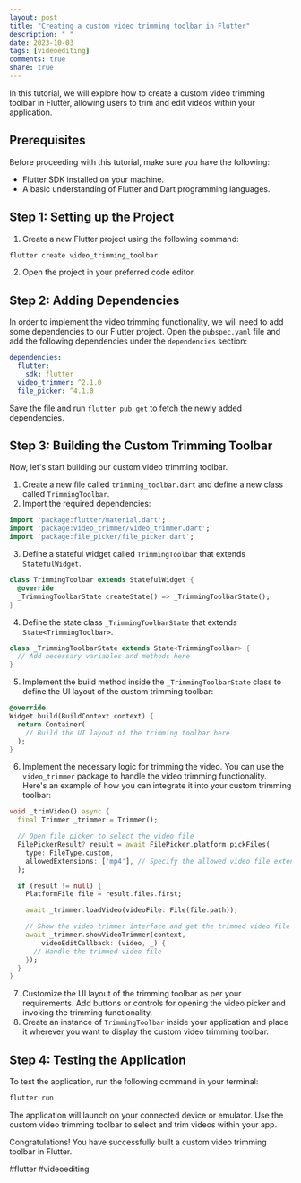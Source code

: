 ```yaml
---
layout: post
title: "Creating a custom video trimming toolbar in Flutter"
description: " "
date: 2023-10-03
tags: [videoediting]
comments: true
share: true
---
```


In this tutorial, we will explore how to create a custom video trimming toolbar in Flutter, allowing users to trim and edit videos within your application. 

## Prerequisites

Before proceeding with this tutorial, make sure you have the following:

- Flutter SDK installed on your machine.
- A basic understanding of Flutter and Dart programming languages.

## Step 1: Setting up the Project

1. Create a new Flutter project using the following command:
```bash
flutter create video_trimming_toolbar
```
2. Open the project in your preferred code editor.

## Step 2: Adding Dependencies

In order to implement the video trimming functionality, we will need to add some dependencies to our Flutter project. Open the `pubspec.yaml` file and add the following dependencies under the `dependencies` section:
```yaml
dependencies:
  flutter:
    sdk: flutter
  video_trimmer: ^2.1.0
  file_picker: ^4.1.0
```
Save the file and run `flutter pub get` to fetch the newly added dependencies.

## Step 3: Building the Custom Trimming Toolbar

Now, let's start building our custom video trimming toolbar.

1. Create a new file called `trimming_toolbar.dart` and define a new class called `TrimmingToolbar`.
2. Import the required dependencies:
```dart
import 'package:flutter/material.dart';
import 'package:video_trimmer/video_trimmer.dart';
import 'package:file_picker/file_picker.dart';
```
3. Define a stateful widget called `TrimmingToolbar` that extends `StatefulWidget`.
```dart
class TrimmingToolbar extends StatefulWidget {
  @override
  _TrimmingToolbarState createState() => _TrimmingToolbarState();
}
```
4. Define the state class `_TrimmingToolbarState` that extends `State<TrimmingToolbar>`.
```dart
class _TrimmingToolbarState extends State<TrimmingToolbar> {
  // Add necessary variables and methods here
}
```
5. Implement the build method inside the `_TrimmingToolbarState` class to define the UI layout of the custom trimming toolbar:
```dart
@override
Widget build(BuildContext context) {
  return Container(
    // Build the UI layout of the trimming toolbar here
  );
}
```
6. Implement the necessary logic for trimming the video. You can use the `video_trimmer` package to handle the video trimming functionality. Here's an example of how you can integrate it into your custom trimming toolbar:
```dart
void _trimVideo() async {
  final Trimmer _trimmer = Trimmer();

  // Open file picker to select the video file
  FilePickerResult? result = await FilePicker.platform.pickFiles(
    type: FileType.custom,
    allowedExtensions: ['mp4'], // Specify the allowed video file extensions
  );

  if (result != null) {
    PlatformFile file = result.files.first;

    await _trimmer.loadVideo(videoFile: File(file.path));

    // Show the video trimmer interface and get the trimmed video file
    await _trimmer.showVideoTrimmer(context,
        videoEditCallback: (video, _) {
      // Handle the trimmed video file
    });
  }
}
```
7. Customize the UI layout of the trimming toolbar as per your requirements. Add buttons or controls for opening the video picker and invoking the trimming functionality.
8. Create an instance of `TrimmingToolbar` inside your application and place it wherever you want to display the custom video trimming toolbar.

## Step 4: Testing the Application

To test the application, run the following command in your terminal:
```bash
flutter run
```

The application will launch on your connected device or emulator. Use the custom video trimming toolbar to select and trim videos within your app.

Congratulations! You have successfully built a custom video trimming toolbar in Flutter.

#flutter #videoediting